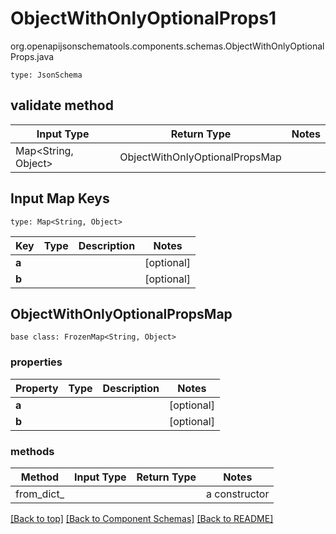# ObjectWithOnlyOptionalProps1
org.openapijsonschematools.components.schemas.ObjectWithOnlyOptionalProps.java
```
type: JsonSchema
```

## validate method
| Input Type | Return Type | Notes |
| ---------- | ----------- | ----- |
| Map<String, Object> | ObjectWithOnlyOptionalPropsMap | |

## Input Map Keys
```
type: Map<String, Object>
```
Key | Type |  Description | Notes
------------ | ------------- | ------------- | -------------
**a** |  |  | [optional]
**b** |  |  | [optional]

## ObjectWithOnlyOptionalPropsMap
```
base class: FrozenMap<String, Object>
```

### properties
Property | Type | Description | Notes
-------- | ---- | ----------- | -----
**a** |  |  | [optional]
**b** |  |  | [optional]

### methods
Method | Input Type | Return Type | Notes
------ | ---------- | ----------- | ------
from_dict_ |  |  | a constructor

[[Back to top]](#top) [[Back to Component Schemas]](../../../README.md#Component-Schemas) [[Back to README]](../../../README.md)
